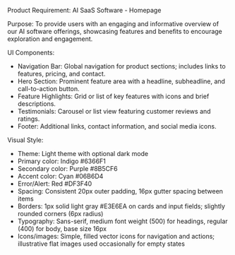 Product Requirement: AI SaaS Software - Homepage

Purpose: To provide users with an engaging and informative overview of our AI software offerings, showcasing features and benefits to encourage exploration and engagement.

UI Components:

- Navigation Bar: Global navigation for product sections; includes links to features, pricing, and contact.
- Hero Section: Prominent feature area with a headline, subheadline, and call-to-action button.
- Feature Highlights: Grid or list of key features with icons and brief descriptions.
- Testimonials: Carousel or list view featuring customer reviews and ratings.
- Footer: Additional links, contact information, and social media icons.

Visual Style:

- Theme: Light theme with optional dark mode
- Primary color: Indigo #6366F1
- Secondary color: Purple #8B5CF6
- Accent color: Cyan #06B6D4
- Error/Alert: Red #DF3F40
- Spacing: Consistent 20px outer padding, 16px gutter spacing between items
- Borders: 1px solid light gray #E3E6EA on cards and input fields; slightly rounded corners (6px radius)
- Typography: Sans-serif, medium font weight (500) for headings, regular (400) for body, base size 16px
- Icons/images: Simple, filled vector icons for navigation and actions; illustrative flat images used occasionally for empty states

